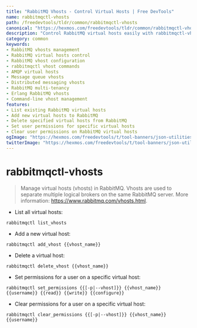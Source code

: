 ```yaml
---
title: "RabbitMQ Vhosts - Control Virtual Hosts | Free DevTools"
name: rabbitmqctl-vhosts
path: /freedevtools/tldr/common/rabbitmqctl-vhosts
canonical: "https://hexmos.com/freedevtools/tldr/common/rabbitmqctl-vhosts/"
description: "Control RabbitMQ virtual hosts easily with rabbitmqctl-vhosts. Manage vhosts, set permissions, and ensure secure multi-tenancy. Free online tool, no registration required."
category: common
keywords:
- RabbitMQ vhosts management
- RabbitMQ virtual hosts control
- RabbitMQ vhost configuration
- rabbitmqctl vhost commands
- AMQP virtual hosts
- Message queue vhosts
- Distributed messaging vhosts
- RabbitMQ multi-tenancy
- Erlang RabbitMQ vhosts
- Command-line vhost management
features:
- List existing RabbitMQ virtual hosts
- Add new virtual hosts to RabbitMQ
- Delete specified virtual hosts from RabbitMQ
- Set user permissions for specific virtual hosts
- Clear user permissions on RabbitMQ virtual hosts
ogImage: "https://hexmos.com/freedevtools/t/tool-banners/json-utilities-banner.png"
twitterImage: "https://hexmos.com/freedevtools/t/tool-banners/json-utilities-banner.png"
---
```


# rabbitmqctl-vhosts

> Manage virtual hosts (vhosts) in RabbitMQ.
> Vhosts are used to separate multiple logical brokers on the same RabbitMQ server.
> More information: <https://www.rabbitmq.com/vhosts.html>.

- List all virtual hosts:

`rabbitmqctl list_vhosts`

- Add a new virtual host:

`rabbitmqctl add_vhost {{vhost_name}}`

- Delete a virtual host:

`rabbitmqctl delete_vhost {{vhost_name}}`

- Set permissions for a user on a specific virtual host:

`rabbitmqctl set_permissions {{[-p|--vhost]}} {{vhost_name}} {{username}} {{read}} {{write}} {{configure}}`

- Clear permissions for a user on a specific virtual host:

`rabbitmqctl clear_permissions {{[-p|--vhost]}} {{vhost_name}} {{username}}`
